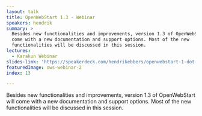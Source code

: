 ```yaml
---
layout: talk
title: OpenWebStart 1.3 - Webinar
speakers: hendrik
summary: >
  Besides new functionalities and improvements, version 1.3 of OpenWebStart will
  come with a new documentation and support options. Most of the new
  functionalities will be discussed in this session.
lectures:
  - Karakun Webinar
slides-link: 'https://speakerdeck.com/hendrikebbers/openwebstart-1-dot-3-webinar'
featuredImage: ows-webinar-2
index: 13

---
```


Besides new functionalities and improvements, version 1.3 of OpenWebStart will come with a new documentation and support options. Most of the new functionalities will be discussed in this session.
